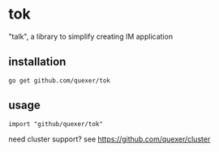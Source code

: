 tok
===

"talk", a library to simplify creating IM application

installation
------

    go get github.com/quexer/tok

usage
-----

    import "github/quexer/tok"


need cluster support? see https://github.com/quexer/cluster



